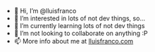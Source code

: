 - 👋 Hi, I’m @lluisfranco
- 👀 I’m interested in lots of not dev things, so...
- 🌱 I’m currently learning lots of not dev things
- 💞️ I’m not looking to collaborate on anything :P
- 📫 More info about me at [lluisfranco.com](https://lluisfranco.com)

<!---
And BTW I'm in [Mastodon](https://mastodon.social/@lluisfranco) {:rel="me"}, now ;)
{:target="_blank" rel="nofollow" title="a link with more attributes" class="some-class"}

lluisfranco/lluisfranco is a ✨ special ✨ repository because its `README.md` (this file) appears on your GitHub profile.
You can click the Preview link to take a look at your changes.
--->
